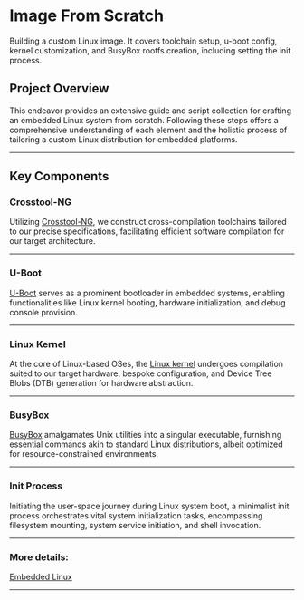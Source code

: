 # Image From Scratch
Building a custom Linux image. It covers toolchain setup, u-boot config, kernel customization, and BusyBox rootfs creation, including setting the init process.
## Project Overview

This endeavor provides an extensive guide and script collection for crafting an embedded Linux system from scratch. Following these steps offers a comprehensive understanding of each element and the holistic process of tailoring a custom Linux distribution for embedded platforms.

---
## Key Components

### Crosstool-NG

Utilizing [Crosstool-NG](), we construct cross-compilation toolchains tailored to our precise specifications, facilitating efficient software compilation for our target architecture.

---
### U-Boot

[U-Boot]() serves as a prominent bootloader in embedded systems, enabling functionalities like Linux kernel booting, hardware initialization, and debug console provision.

---
### Linux Kernel

At the core of Linux-based OSes, the [Linux kernel](https://www.kernel.org/) undergoes compilation suited to our target hardware, bespoke configuration, and Device Tree Blobs (DTB) generation for hardware abstraction.

---
### BusyBox

[BusyBox](https://www.busybox.net/) amalgamates Unix utilities into a singular executable, furnishing essential commands akin to standard Linux distributions, albeit optimized for resource-constrained environments.

---
### Init Process

Initiating the user-space journey during Linux system boot, a minimalist init process orchestrates vital system initialization tasks, encompassing filesystem mounting, system service initiation, and shell invocation.

---
### More details: 
[Embedded Linux](https://github.com/IbrahimEsam27/Embedded-Linux.git)

---
